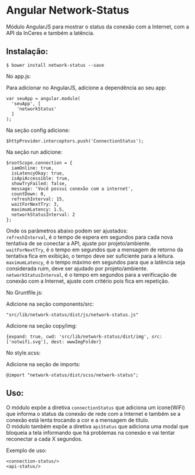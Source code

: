 # Angular Network-Status

Módulo AngularJS para mostrar o status da conexão com a Internet, com a API da InCeres e também a latência.

## Instalação:
   
    $ bower install network-status --save

No app.js:

Para adicionar no AngularJS, adicione a dependência ao seu app:

    var seuApp = angular.module(
      'seuApp', [
        'networkStatus'
      ]
    );


Na seção config adicione:

    $httpProvider.interceptors.push('ConnectionStatus');

Na seção run adicione:

    $rootScope.connection = {
      iamOnline: true,
      isLatencyOkay: true,
      isApiAccessible: true,
      showTryFailed: false,
      message: 'Você possui conexão com a internet',
      countDown: 0,
      refreshInterval: 15,
      waitForNextTry: 3,
      maximumLatency: 1.5,
      networkStatusInterval: 2
    };
    
Onde os parâmetros abaixo podem ser ajustados:<br>
    `refreshInterval`, é o tempo de espera em segundos para cada nova tentativa de se conectar a API, ajuste por projeto/ambiente.<br>
    `waitForNextTry`, é o tempo em segundos que a mensagem de retorno da tentativa fica em exibição, o tempo deve ser suficiente para a leitura.<br>
    `maximumLatency`, é o tempo máximo em segundos para que a latência seja considerada ruim, deve ser ajudado por projeto/ambiente.<br>
    `networkStatusInterval`, é o tempo em segundos para a verificação de conexão com a Internet, ajuste com critério pois fica em repetição.<br>   
    
No Gruntfile.js:
 
Adicione na seção components/src:

    "src/lib/network-status/dist/js/network-status.js"

Adicione na seção copy/img:

    {expand: true, cwd: 'src/lib/network-status/dist/img', src: ['notwifi.svg'], dest: wwwImgFolder}

No style.scss:

Adicione na seção de imports:

    @import "network-status/dist/scss/network-status";

## Uso:

O módulo expõe a diretiva `connectionStatus` que adiciona um ícone(WiFi) que informa o status da conexão de rede com a Internet e também se a conexão está lenta trocando a cor e a mensagem de título.<br>
O módulo também expõe a diretiva `apiStatus` que adiciona uma modal que bloqueia a tela informando que há problemas na conexão e vai tentar reconectar a cada X segundos.

Exemplo de uso:

    <connection-status/>
    <api-status/>